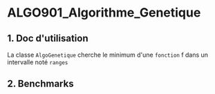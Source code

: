 # ALGO901_Algorithme_Genetique

## 1. Doc d'utilisation

La classe ```AlgoGenetique``` cherche le minimum d'une ```fonction``` f dans un intervalle noté ```ranges```

## 2. Benchmarks
